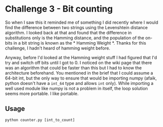 # Challenge 3 - Bit counting

So when I saw this it reminded me of something I did recently where I would find the difference between two strings using the Levenshtein distance algorithm. I looked back at that and found that the difference in substitutions only is the Hamming distance, and the population of the on-bits in a bit string is known as the * Hamming Weight *. Thanks for this challenge, I hadn't heard of hamming weight before.

Anyway, before I'd looked at the Hamming weight stuff I had figured that I'd try and switch off bits until I got to 0. I noticed on the wiki page that there was an algorithm that could be faster than this but I had to know the architecture beforehand. You mentioned in the brief that I could assume a 64-bit int, but the only way to ensure that would be importing numpy (afaik, python doesn't have a `int_64` type and allows `int` only). While importing a well used module like numpy is not a problem in itself, the loop solution seems more portable. I like portable. 

## Usage

```
python counter.py [int_to_count]
```